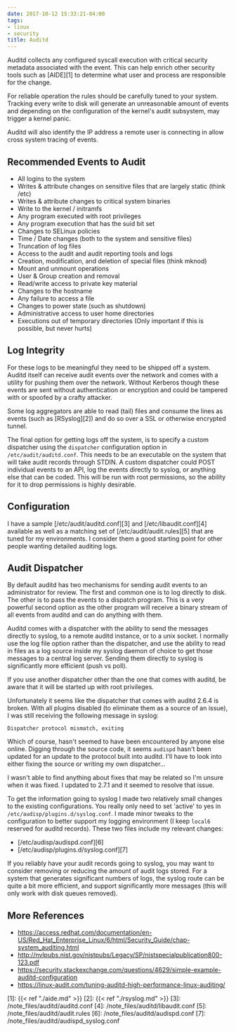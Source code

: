 ```yaml
---
date: 2017-10-12 15:33:21-04:00
tags:
- linux
- security
title: Auditd
---
```


Auditd collects any configured syscall execution with critical security
metadata associated with the event. This can help enrich other security tools
such as [AIDE][1] to determine what user and process are responsible for the
change.

For reliable operation the rules should be carefully tuned to your system.
Tracking every write to disk will generate an unreasonable amount of events and
depending on the configuration of the kernel's audit subsystem, may trigger a
kernel panic.

Auditd will also identify the IP address a remote user is connecting in allow
cross system tracing of events.

## Recommended Events to Audit

* All logins to the system
* Writes & attribute changes on sensitive files that are largely static
  (think /etc)
* Writes & attribute changes to critical system binaries
* Write to the kernel / initramfs
* Any program executed with root privileges
* Any program execution that has the suid bit set
* Changes to SELinux policies
* Time / Date changes (both to the system and sensitive files)
* Truncation of log files
* Access to the audit and audit reporting tools and logs
* Creation, modification, and deletion of special files (think mknod)
* Mount and unmount operations
* User & Group creation and removal
* Read/write access to private key material
* Changes to the hostname
* Any failure to access a file
* Changes to power state (such as shutdown)
* Administrative access to user home directories
* Executions out of temporary directories (Only important if this is possible,
  but never hurts)

## Log Integrity

For these logs to be meaningful they need to be shipped off a system. Auditd
itself can receive audit events over the network and comes with a utility for
pushing them over the network. Without Kerberos though these events are sent
without authentication or encryption and could be tampered with or spoofed by a
crafty attacker.

Some log aggregators are able to read (tail) files and consume the lines as
events (such as [RSyslog][2]) and do so over a SSL or otherwise encrypted
tunnel.

The final option for getting logs off the system, is to specify a custom
dispatcher using the `dispatcher` configuration option in
`/etc/audit/auditd.conf`.  This needs to be an executable on the system that
will take audit records through STDIN. A custom dispatcher could POST
individual events to an API, log the events directly to syslog, or anything
else that can be coded. This will be run with root permissions, so the ability
for it to drop permissions is highly desirable.

## Configuration

I have a sample [/etc/audit/auditd.conf][3] and [/etc/libaudit.conf][4]
available as well as a matching set of [/etc/audit/audit.rules][5] that are
tuned for my environments. I consider them a good starting point for other
people wanting detailed auditing logs.

## Audit Dispatcher

By default auditd has two mechanisms for sending audit events to an
administrator for review. The first and common one is to log directly to disk.
The other is to pass the events to a dispatch program. This is a very powerful
second option as the other program will receive a binary stream of all events
from auditd and can do anything with them.

Auditd comes with a dispatcher with the ability to send the messages directly
to syslog, to a remote auditd instance, or to a unix socket. I normally use the
log file option rather than the dispatcher, and use the ability to read in
files as a log source inside my syslog daemon of choice to get those messages
to a central log server. Sending them directly to syslog is significantly more
efficient (push vs poll).

If you use another dispatcher other than the one that comes with auditd, be
aware that it will be started up with root privileges.

Unfortunately it seems like the dispatcher that comes with auditd 2.6.4 is
broken. With all plugins disabled (to eliminate them as a source of an issue),
I was still receiving the following message in syslog:

```
Dispatcher protocol mismatch, exiting
```

Which of course, hasn't seemed to have been encountered by anyone else online.
Digging through the source code, it seems `audispd` hasn't been updated for an
update to the protocol built into auditd. I'll have to look into either fixing
the source or writing my own dispatcher...

I wasn't able to find anything about fixes that may be related so I'm unsure
when it was fixed. I updated to 2.7.1 and it seemed to resolve that issue.

To get the information going to syslog I made two relatively small changes to
the existing configurations. You really only need to set 'active' to yes in
`/etc/audisp/plugins.d/syslog.conf`. I made minor tweaks to the configuration
to better support my logging environment (I keep `local6` reserved for auditd
records). These two files include my relevant changes:

* [/etc/audisp/audispd.conf][6]
* [/etc/audisp/plugins.d/syslog.conf][7]

If you reliably have your audit records going to syslog, you may want to
consider removing or reducing the amount of audit logs stored. For a system
that generates significant numbers of logs, the syslog route can be quite a bit
more efficient, and support significantly more messages (this will only work
with disk queues removed).

## More References

* https://access.redhat.com/documentation/en-US/Red_Hat_Enterprise_Linux/6/html/Security_Guide/chap-system_auditing.html
* http://nvlpubs.nist.gov/nistpubs/Legacy/SP/nistspecialpublication800-123.pdf
* https://security.stackexchange.com/questions/4629/simple-example-auditd-configuration
* https://linux-audit.com/tuning-auditd-high-performance-linux-auditing/

[1]: {{< ref "./aide.md" >}}
[2]: {{< ref "./rsyslog.md" >}}
[3]: /note_files/auditd/auditd.conf
[4]: /note_files/auditd/libaudit.conf
[5]: /note_files/auditd/audit.rules
[6]: /note_files/auditd/audispd.conf
[7]: /note_files/auditd/audispd_syslog.conf
